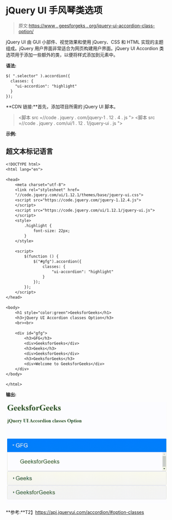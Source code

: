 # jQuery UI 手风琴类选项

> 原文:[https://www . geesforgeks . org/jquery-ui-accordion-class-option/](https://www.geeksforgeeks.org/jquery-ui-accordion-classes-option/)

jQuery UI 由 GUI 小部件、视觉效果和使用 jQuery、CSS 和 HTML 实现的主题组成。jQuery 用户界面非常适合为网页构建用户界面。jQuery UI Accordion 类选项用于添加一些额外的类，以便将样式添加到元素中。

**语法:**

```
$( ".selector" ).accordion({
  classes: {
    "ui-accordion": "highlight"
  }
});
```

**CDN 链接:**首先，添加项目所需的 jQuery UI 脚本。

> <link rel="”stylesheet”" href="”//code.jquery.com/ui/1.12.1/themes/smoothness/jquery-ui.css”">
> <脚本 src =//code . jquery . com/jquery-1 . 12 . 4 . js "></脚本>
> <脚本 src =//code . jquery . com/ui/1 . 12 . 1/jquery-ui . js "></脚本>

**示例:**

## 超文本标记语言

```
<!DOCTYPE html>
<html lang="en">

<head>
    <meta charset="utf-8">
    <link rel="stylesheet" href=
    "//code.jquery.com/ui/1.12.1/themes/base/jquery-ui.css">
    <script src="https://code.jquery.com/jquery-1.12.4.js">
    </script>
    <script src="https://code.jquery.com/ui/1.12.1/jquery-ui.js">
    </script>
    <style>
        .highlight {
            font-size: 22px;
        }
    </style>

    <script>
        $(function () {
            $("#gfg").accordion({
                classes: {
                    "ui-accordion": "highlight"
                }
            });
        });
    </script>
</head>

<body>
    <h1 style="color:green">GeeksforGeeks</h1>
    <h3>jQuery UI Accordion classes Option</h3>
    <br><br>

    <div id="gfg">
        <h3>GFG</h3>
        <div>GeeksforGeeks</div>
        <h3>Geeks</h3>
        <div>GeeksforGeeks</div>
        <h3>GeeksforGeeks</h3>
        <div>Welcome to GeeksforGeeks</div>
    </div>
</body>

</html>
```

**输出:**

![](img/bb6449143a805d3fae66e192f55cf2bb.png)

**参考:**T2】https://api.jqueryui.com/accordion/#option-classes